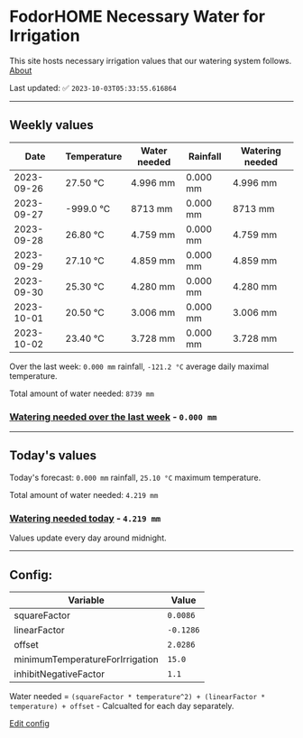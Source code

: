 # FodorHOME Necessary Water for Irrigation

This site hosts necessary irrigation values that our watering system follows. [About](https://github.com/redyau/irrigation)

Last updated: ✅ `2023-10-03T05:33:55.616864`

---

## Weekly values

| Date | Temperature | Water needed | Rainfall | Watering needed |
|-----|-----|-----|-----|-----|
| 2023-09-26 | 27.50 °C | 4.996 mm | 0.000 mm | 4.996 mm |
| 2023-09-27 | -999.0 °C | 8713 mm | 0.000 mm | 8713 mm |
| 2023-09-28 | 26.80 °C | 4.759 mm | 0.000 mm | 4.759 mm |
| 2023-09-29 | 27.10 °C | 4.859 mm | 0.000 mm | 4.859 mm |
| 2023-09-30 | 25.30 °C | 4.280 mm | 0.000 mm | 4.280 mm |
| 2023-10-01 | 20.50 °C | 3.006 mm | 0.000 mm | 3.006 mm |
| 2023-10-02 | 23.40 °C | 3.728 mm | 0.000 mm | 3.728 mm |


Over the last week: `0.000 mm` rainfall, `-121.2 °C` average daily maximal temperature.

Total amount of water needed: `8739 mm`

### [Watering needed over the last week](lastweek.txt) - `0.000 mm`

---

## Today's values

Today's forecast: `0.000 mm` rainfall, `25.10 °C` maximum temperature.

Total amount of water needed: `4.219 mm`

### [Watering needed today](today.txt) - `4.219 mm`

Values update every day around midnight.

---

## Config:

| Variable | Value |
|-----|-----|
| squareFactor | `0.0086` |
| linearFactor | `-0.1286` |
| offset | `2.0286` |
| minimumTemperatureForIrrigation | `15.0` |
| inhibitNegativeFactor | `1.1` |

Water needed = `(squareFactor * temperature^2) + (linearFactor * temperature) + offset` - Calcualted for each day separately.

[Edit config](https://github.com/RedyAu/irrigation/edit/main/config.json)
